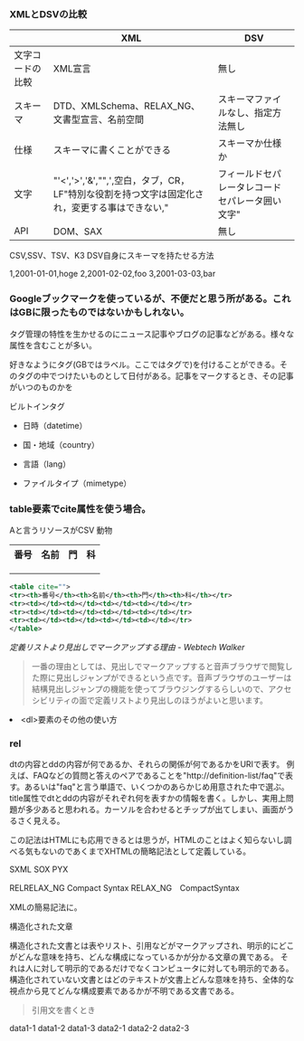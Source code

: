 ### XMLとDSVの比較

||XML|DSV|
|--|--|--|
|文字コードの比較|XML宣言|無し|
|スキーマ|DTD、XMLSchema、RELAX_NG、文書型宣言、名前空間|スキーマファイルなし、指定方法無し|
|仕様|スキーマに書くことができる|スキーマか仕様か|
|文字|"'<','>','&',"",',空白，タブ，CR，LF"特別な役割を持つ文字は固定化され，変更する事はできない,"|フィールドセパレータレコードセパレータ囲い文字"|
|API|DOM、SAX|無し|

CSV,SSV、TSV、K3
DSV自身にスキーマを持たせる方法

1,2001-01-01,hoge
2,2001-02-02,foo
3,2001-03-03,bar


### Googleブックマークを使っているが、不便だと思う所がある。これはGBに限ったものではないかもしれない。

タグ管理の特性を生かせるのにニュース記事やブログの記事などがある。様々な属性を含むことが多い。

好きなようにタグ(GBではラベル。ここではタグで)を付けることができる。そのタグの中でつけたいものとして日付がある。記事をマークするとき、その記事がいつのものかを

ビルトインタグ

- 日時（datetime）

- 国・地域（country）

- 言語（lang）

- ファイルタイプ（mimetype）


### table要素でcite属性を使う場合。
Aと言うリソースがCSV
動物

<table cite="">
<tr><th>番号</th><th>名前</th><th>門</th><th>科</th></tr>
<tr><td></td><td></td><td></td><td></td></tr>
<tr><td></td><td></td><td></td><td></td></tr>
<tr><td></td><td></td><td></td><td></td></tr>
</table>

```xml
<table cite="">
<tr><th>番号</th><th>名前</th><th>門</th><th>科</th></tr>
<tr><td></td><td></td><td></td><td></td></tr>
<tr><td></td><td></td><td></td><td></td></tr>
<tr><td></td><td></td><td></td><td></td></tr>
</table>
```

<cite href="http://webtech-walker.com/archive/2007/08/30113217.html">定義リストより見出しでマークアップする理由 - Webtech Walker</cite>

<blockquote cite="http://webtech-walker.com/archive/2007/08/30113217.html"><p>一番の理由としては、見出しでマークアップすると音声ブラウザで閲覧した際に見出しジャンプができるという点です。音声ブラウザのユーザーは結構見出しジャンプの機能を使ってブラウジングするらしいので、アクセシビリティの面で定義リストより見出しのほうがよいと思います。</p></blockquote>
<li href="http://www.marguerite.jp/Nihongo/WWW/RefHTML/dl.html#OTHER_USE">&lt;dl&gt;要素のその他の使い方</li>

### rel
dtの内容とddの内容が何であるか、それらの関係が何であるかをURIで表す。
例えば、FAQなどの質問と答えのペアであることを"http://definition-list/faq"で表す。あるいは"faq"と言う単語で、いくつかのあらかじめ用意された中で選ぶ。
title属性でdtとddの内容がそれぞれ何を表すかの情報を書く。しかし、実用上問題が多少あると思われる。カーソルを合わせるとチップが出てしまい、画面がうるさく見える。


この記法はHTMLにも応用できるとは思うが，HTMLのことはよく知らないし調べる気もないのであくまでXHTMLの簡略記法として定義している。

SXML
SOX
PYX

RELRELAX_NG Compact Syntax
RELAX_NG　CompactSyntax

XMLの簡易記法に。


構造化された文章

構造化された文書とは表やリスト、引用などがマークアップされ、明示的にどこがどんな意味を持ち、どんな構成になっているかが分かる文章の異である。
それは人に対して明示的であるだけでなくコンピュータに対しても明示的である。
構造化されていない文書とはどのテキストが文書上どんな意味を持ち、全体的な視点から見てどんな構成要素であるかが不明である文書である。

>引用文を書くとき

data1-1 data1-2 data1-3
data2-1 data2-2 data2-3